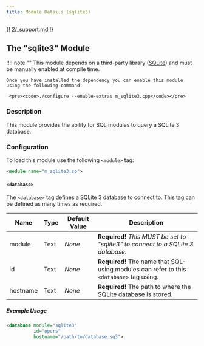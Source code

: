 ```yaml
---
title: Module Details (sqlite3)
---
```


{! 2/_support.md !}

## The "sqlite3" Module

!!!! note ""
    This module depends on a third-party library ([SQLite](https://www.sqlite.org/index.html)) and must be manually enabled at compile time.

    Once you have installed the dependency you can enable this module using the following command:

     <pre><code>./configure --enable-extras m_sqlite3.cpp</code></pre>

### Description

This module provides the ability for SQL modules to query a SQLite 3 database.

### Configuration

To load this module use the following `<module>` tag:

```xml
<module name="m_sqlite3.so">
```

#### `<database>`

The `<database>` tag defines a SQLite 3 database to connect to. This tag can be defined as many times as required.

Name     | Type   | Default Value | Description
-------- | ------ | ------------- | -----------
module   | Text   | *None*        | **Required!** *This MUST be set to "sqlite3" to connect to a SQLite 3 database.*
id       | Text   | *None*        | **Required!** The name that SQL-using modules can refer to this `<database>` tag using.
hostname | Text   | *None*        | **Required!** The path to where the SQLite database is stored.

##### Example Usage

```xml
<database module="sqlite3"
          id="opers"
          hostname="/path/to/database.sq3">
```
